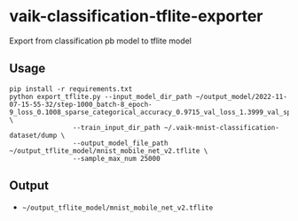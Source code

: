 # vaik-classification-tflite-exporter

Export from classification pb model to tflite model

## Usage

```shell
pip install -r requirements.txt
python export_tflite.py --input_model_dir_path ~/output_model/2022-11-07-15-55-32/step-1000_batch-8_epoch-9_loss_0.1008_sparse_categorical_accuracy_0.9715_val_loss_1.3999_val_sparse_categorical_accuracy_0.6440 \
                --train_input_dir_path ~/.vaik-mnist-classification-dataset/dump \
                --output_model_file_path ~/output_tflite_model/mnist_mobile_net_v2.tflite \
                --sample_max_num 25000
```

## Output

- ```~/output_tflite_model/mnist_mobile_net_v2.tflite```